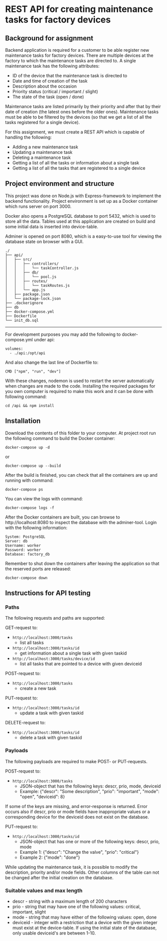# REST API for creating maintenance tasks for factory devices

## Background for assignment
Backend application is required for a customer to be able register new maintenance tasks for factory devices. There are multiple devices at the factory to which the maintenance tasks are directed to. A single maintenance task has the following attributes:
- ID of the device that the maintenance task is directed to
- Date and time of creation of the task
- Description about the occasion
- Priority status (critical / important / slight)
- The state of the task (open / done)

Maintenance tasks are listed primarily by their priority and after that by their date of creation (the latest ones before the older ones). Maintenance tasks must be able to be filtered by the devices (so that we get a list of all the tasks registered for a single device).

For this assignment, we must create a REST API which is capable of handling the following:
- Adding a new maintenance task
- Updating a maintenance task
- Deleting a maintenance task
- Getting a list of all the tasks or information about a single task
- Getting a list of all the tasks that are registered to a single device

## Project environment and structure
This project was done on Node.js with Express-framework to implement the backend functionality. Project environment is set up as a Docker container which runs server on port 3000.

Docker also opens a PostgreSQL database to port 5432, which is used to store all the data. Tables used at this application are created on build and some initial data is inserted into device-table.

Adminer is opened on port 8080, which is a easy-to-use tool for viewing the database state on browser with a GUI.

```
./
├── api/
│   ├── src/
│   │   ├── controllers/
│   │   │   └── taskController.js
│   │   ├── db/
│   │   │   └── pool.js
│   │   ├── routes/
│   │   │   └── taskRoutes.js
│   │   └── app.js
│   ├── package.json
│   └── package-lock.json
├── .dockerignore
├── db
├── docker-compose.yml
├── Dockerfile
└── init_db.sql
```
<hr>
For development purposes you may add the following to docker-compose.yml under api:

```
volumes:
  - ./api:/opt/api
```
And also change the last line of Dockerfile to:

```
CMD ["npm", "run", "dev"]
```

With these changes, nodemon is used to restart the server automatically when changes are made to the code. Installing the required packages for you own computer is required to make this work and it can be done with following command:

`cd /api && npm install`

## Installation
Download the contents of this folder to your computer. At project root run the following command to build the Docker container:

`docker-compose up -d`

or

`docker-compose up --build`

After the build is finished, you can check that all the containers are up and running with command:

`docker-compose ps`

You can view the logs with command:

`docker-compose logs -f`

After the Docker containers are built, you can browse to http://localhost:8080 to inspect the database with the adminer-tool. Login with the following information:

```
System: PostgreSQL
Server: db
Username: worker
Password: worker
Database: factory_db
```

Remember to shut down the containers after leaving the application so that the reserved ports are released:

`docker-compose down`

## Instructions for API testing
### Paths

The following requests and paths are supported:

GET-request to:
- `http://localhost:3000/tasks`
  - list all tasks
- `http://localhost:3000/tasks/id`
  - get information about a single task with given taskid
- `http://localhost:3000/tasks/device/id`
  - list all tasks that are pointed to a device with given deviceid

POST-request to:
- `http://localhost:3000/tasks`
  - create a new task

PUT-request to:
- `http://localhost:3000/tasks/id`
  - update a task with given taskid

DELETE-request to:
- `http://localhost:3000/tasks/id`
  - delete a task with given taskid

### Payloads

The following payloads are required to make POST- or PUT-requests.

POST-request to:
- `http://localhost:3000/tasks`
  - JSON-object that has the following keys: descr, prio, mode, deviceid
  - Example: {"descr": "Some description", "prio": "important", "mode": "open", "deviceid": 8}

If some of the keys are missing, and error-response is returned. Error occurs also if descr, prio or mode fields have inappropriate values or a corresponding device for the deviceid does not exist on the database.

PUT-request to:
- `http://localhost:3000/tasks/id`
  - JSON-object that has one or more of the following keys: descr, prio, mode
  - Example 1: {"descr": "Change the valve", "prio": "critical"}
  - Example 2: {"mode": "done"}

While updating the maintenance task, it is possible to modify the description, priority and/or mode fields. Other columns of the table can not be changed after the initial creation on the database.

### Suitable values and max length
- descr - string with a maximum length of 200 characters
- prio - string that may have one of the following values: critical, important, slight
- mode - string that may have either of the following values: open, done
- deviceid - integer with a restriction that a device with the given integer must exist at the device-table. If using the initial state of the database, only usable deviceid's are between 1-10.
